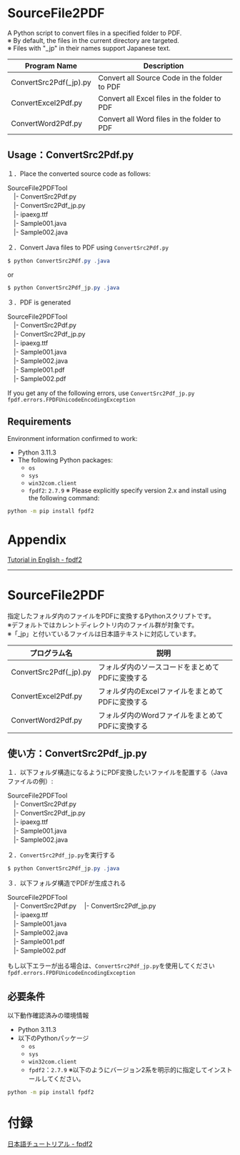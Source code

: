 # SourceFile2PDF  
A Python script to convert files in a specified folder to PDF.  
※ By default, the files in the current directory are targeted.   
※ Files with "_jp" in their names support Japanese text.  

| Program Name           | Description                                           |
|------------------------|-------------------------------------------------------|
| ConvertSrc2Pdf(_jp).py      | Convert all Source Code in the folder to PDF          |
| ConvertExcel2Pdf.py    | Convert all Excel files in the folder to PDF          |
| ConvertWord2Pdf.py     | Convert all Word files in the folder to PDF           |

## Usage：ConvertSrc2Pdf.py  
１．Place the converted source code as follows:  

SourceFile2PDFTool  
　|- ConvertSrc2Pdf.py  
　|- ConvertSrc2Pdf_jp.py  
　|- ipaexg.ttf  
　|- Sample001.java  
　|- Sample002.java  

２．Convert Java files to PDF using ```ConvertSrc2Pdf.py```  

```powershell
$ python ConvertSrc2Pdf.py .java
```
or  
```powershell
$ python ConvertSrc2Pdf_jp.py .java
```

３．PDF is generated

SourceFile2PDFTool  
　|- ConvertSrc2Pdf.py  
　|- ConvertSrc2Pdf_jp.py  
　|- ipaexg.ttf  
　|- Sample001.java  
　|- Sample002.java  
　|- Sample001.pdf  
　|- Sample002.pdf  

If you get any of the following errors, use ```ConvertSrc2Pdf_jp.py```  
```fpdf.errors.FPDFUnicodeEncodingException```

## Requirements  
Environment information confirmed to work:  
- Python 3.11.3
- The following Python packages:
  - `os`
  - `sys`  
  - `win32com.client`
  - `fpdf2`: `2.7.9`
※ Please explicitly specify version 2.x and install using the following command:
```bash
python -m pip install fpdf2    
```

# Appendix
[Tutorial in English - fpdf2](https://py-pdf.github.io/fpdf2/Tutorial.html)

---

# SourceFile2PDF  
指定したフォルダ内のファイルをPDFに変換するPythonスクリプトです。  
※デフォルトではカレントディレクトリ内のファイル群が対象です。  
※「_jp」と付いているファイルは日本語テキストに対応しています。  

|プログラム名|説明|
|---|---|
|ConvertSrc2Pdf(_jp).py      | フォルダ内のソースコードをまとめてPDFに変換する|
|ConvertExcel2Pdf.py|フォルダ内のExcelファイルをまとめてPDFに変換する|
|ConvertWord2Pdf.py|フォルダ内のWordファイルをまとめてPDFに変換する|
  
## 使い方：ConvertSrc2Pdf_jp.py  
１．以下フォルダ構造になるようにPDF変換したいファイルを配置する（Javaファイルの例）:  

SourceFile2PDFTool  
　|- ConvertSrc2Pdf.py  
　|- ConvertSrc2Pdf_jp.py  
　|- ipaexg.ttf  
　|- Sample001.java  
　|- Sample002.java  

２．```ConvertSrc2Pdf_jp.py```を実行する  

```powershell
$ python ConvertSrc2Pdf_jp.py .java
```

３．以下フォルダ構造でPDFが生成される  

SourceFile2PDFTool  
　|- ConvertSrc2Pdf.py
　|- ConvertSrc2Pdf_jp.py  
　|- ipaexg.ttf  
　|- Sample001.java  
　|- Sample002.java  
　|- Sample001.pdf  
　|- Sample002.pdf  

もし以下エラーが出る場合は、```ConvertSrc2Pdf_jp.py```を使用してください  
```fpdf.errors.FPDFUnicodeEncodingException```

## 必要条件  
以下動作確認済みの環境情報  
- Python 3.11.3
- 以下のPythonパッケージ
  - `os`
  - `sys`
  - `win32com.client`
  - `fpdf2`：`2.7.9`
※以下のようにバージョン2系を明示的に指定してインストールしてください。
```bash
python -m pip install fpdf2    
```

# 付録  
[日本語チュートリアル - fpdf2](https://py-pdf.github.io/fpdf2/Tutorial-ja.html)
